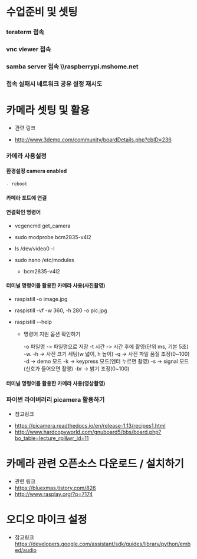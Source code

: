 # 수업준비 및 셋팅
### teraterm 접속

### vnc viewer 접속

### samba server 접속 \\\\raspberrypi.mshome.net

### 접속 실패시 네트워크 공유 설정 재시도

# 카메라 셋팅 및 활용

- 관련 링크

- http://www.3demp.com/community/boardDetails.php?cbID=236



### 카메라 사용설정
#### 환경설정 camera enabled
    - reboot
    
#### 카메라 포트에 연결


#### 연결확인 명령어
- vcgencmd get_camera

- sudo modprobe bcm2835-v4l2

- ls /dev/video0 -l

- sudo nano /etc/modules
    + bcm2835-v4l2


#### 터미널 명령어를 활용한 카메라 사용(사진촬영)
- raspistill -o image.jpg
- raspistill -vf -w 360, -h 280 -o pic.jpg

- raspistill --help
  + 명령어 지원 옵션 확인하기
  
    -o 파일명 -> 파일명으로 저장
    -t 시간 -> 시간 후에 촬영(단위 ms, 기본 5초)
    -w. -h -> 사진 크기 세팅(w 넓이, h 높이)
    -q -> 사진 파일 품질 조정(0~100)
    -d -> demo 모드
    -k -> keypress 모드(엔터 누르면 촬영)
    -s -> signal 모드(신호가 들어오면 촬영)
    -br -> 밝기 조정(0~100)
    
    
#### 터미널 명령어를 활용한 카메라 사용(영상촬영)



### 파이썬 라이버러리 picamera 활용하기
- 참고링크
 + https://picamera.readthedocs.io/en/release-1.13/recipes1.html
 + http://www.hardcopyworld.com/gnuboard5/bbs/board.php?bo_table=lecture_rpi&wr_id=11




# 카메라 관련 오픈소스 다운로드 / 설치하기
- 관련 링크
- https://bluexmas.tistory.com/826
- http://www.rasplay.org/?p=7174



# 오디오 마이크 설정
 - 참고링크
  https://developers.google.com/assistant/sdk/guides/library/python/embed/audio
